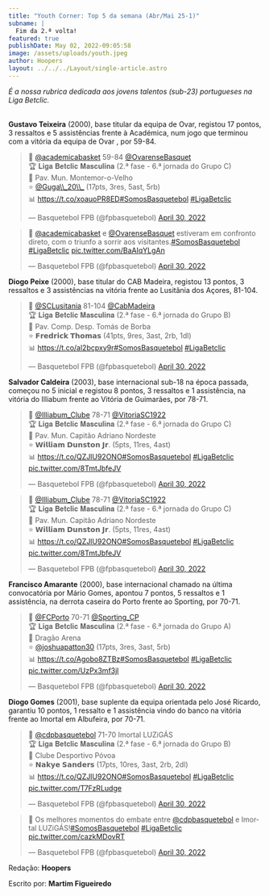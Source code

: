 ```yaml
---
title: "Youth Corner: Top 5 da semana (Abr/Mai 25-1)"
subname: |
  Fim da 2.ª volta!
featured: true
publishDate: May 02, 2022-09:05:58
image: /assets/uploads/youth.jpeg
author: Hoopers
layout: ../../../Layout/single-article.astro
---
```

*É a nossa rubrica dedicada aos jovens talentos (sub-23) portugueses na Liga Betclic.*

\
**Gustavo Teixeira** (2000), base titular da equipa de Ovar, registou 17 pontos, 3 ressaltos e 5 assistências frente à Académica, num jogo que terminou com a vitória da equipa de Ovar , por 59-84.

<blockquote class="twitter-tweet"><p lang="pt" dir="ltr">🏀 <a href="https://twitter.com/academicabasket?ref_src=twsrc%5Etfw">@academicabasket</a> 59-84 <a href="https://twitter.com/OvarenseBasquet?ref_src=twsrc%5Etfw">@OvarenseBasquet</a> <br>🏆 𝐋𝐢𝐠𝐚 𝐁𝐞𝐭𝐜𝐥𝐢𝐜 𝐌𝐚𝐬𝐜𝐮𝐥𝐢𝐧𝐚 (2.ª fase - 6.ª jornada do Grupo C)<br>📍 Pav. Mun. Montemor-o-Velho<br>⭐ <a href="https://twitter.com/Guga_20_?ref_src=twsrc%5Etfw">@Guga\\_20\\_</a> (17pts, 3res, 5ast, 5rb)<br>📊 <a href="https://t.co/xoauoPR8ED">https://t.co/xoauoPR8ED</a><a href="https://twitter.com/hashtag/SomosBasquetebol?src=hash&amp;ref_src=twsrc%5Etfw">#SomosBasquetebol</a> <a href="https://twitter.com/hashtag/LigaBetclic?src=hash&amp;ref_src=twsrc%5Etfw">#LigaBetclic</a></p>&mdash; Basquetebol FPB (@fpbasquetebol) <a href="https://twitter.com/fpbasquetebol/status/1520434786204008449?ref_src=twsrc%5Etfw">April 30, 2022</a></blockquote>

<blockquote class="twitter-tweet"><p lang="pt" dir="ltr">🎥 <a href="https://twitter.com/academicabasket?ref_src=twsrc%5Etfw">@academicabasket</a> e <a href="https://twitter.com/OvarenseBasquet?ref_src=twsrc%5Etfw">@OvarenseBasquet</a> estiveram em confronto direto, com o triunfo a sorrir aos visitantes.<a href="https://twitter.com/hashtag/SomosBasquetebol?src=hash&amp;ref_src=twsrc%5Etfw">#SomosBasquetebol</a> <a href="https://twitter.com/hashtag/LigaBetclic?src=hash&amp;ref_src=twsrc%5Etfw">#LigaBetclic</a> <a href="https://t.co/BaAIqYLgAn">pic.twitter.com/BaAIqYLgAn</a></p>&mdash; Basquetebol FPB (@fpbasquetebol) <a href="https://twitter.com/fpbasquetebol/status/1520444139938144257?ref_src=twsrc%5Etfw">April 30, 2022</a></blockquote>

**Diogo Peixe** (2000), base titular do CAB Madeira, registou 13 pontos, 3 ressaltos e 3 assistências na vitória frente ao Lusitânia dos Açores, 81-104.

<blockquote class="twitter-tweet"><p lang="es" dir="ltr">🏀 <a href="https://twitter.com/SCLusitania?ref_src=twsrc%5Etfw">@SCLusitania</a> 81-104 <a href="https://twitter.com/CabMadeira?ref_src=twsrc%5Etfw">@CabMadeira</a> <br>🏆 𝐋𝐢𝐠𝐚 𝐁𝐞𝐭𝐜𝐥𝐢𝐜 𝐌𝐚𝐬𝐜𝐮𝐥𝐢𝐧𝐚 (2.ª fase - 6.ª jornada do Grupo B)<br>📍 Pav. Comp. Desp. Tomás de Borba<br>⭐ 𝗙𝗿𝗲𝗱𝗿𝗶𝗰𝗸 𝗧𝗵𝗼𝗺𝗮𝘀 (41pts, 9res, 3ast, 2rb, 1dl)<br>📊 <a href="https://t.co/al2bcpxy9r">https://t.co/al2bcpxy9r</a><a href="https://twitter.com/hashtag/SomosBasquetebol?src=hash&amp;ref_src=twsrc%5Etfw">#SomosBasquetebol</a> <a href="https://twitter.com/hashtag/LigaBetclic?src=hash&amp;ref_src=twsrc%5Etfw">#LigaBetclic</a></p>&mdash; Basquetebol FPB (@fpbasquetebol) <a href="https://twitter.com/fpbasquetebol/status/1520431199772102657?ref_src=twsrc%5Etfw">April 30, 2022</a></blockquote>

**Salvador Caldeira** (2003), base internacional sub-18 na época passada, começou no 5 inicial e registou 8 pontos, 3 ressaltos e 1 assistência, na vitória do Illiabum frente ao Vitória de Guimarães, por 78-71.

<blockquote class="twitter-tweet"><p lang="pt" dir="ltr">🏀 <a href="https://twitter.com/Illiabum_Clube?ref_src=twsrc%5Etfw">@Illiabum_Clube</a> 78-71 <a href="https://twitter.com/VitoriaSC1922?ref_src=twsrc%5Etfw">@VitoriaSC1922</a> <br>🏆 𝐋𝐢𝐠𝐚 𝐁𝐞𝐭𝐜𝐥𝐢𝐜 𝐌𝐚𝐬𝐜𝐮𝐥𝐢𝐧𝐚 (2.ª fase - 6.ª jornada do Grupo C)<br>📍 Pav. Mun. Capitão Adriano Nordeste<br>⭐ 𝗪𝗶𝗹𝗹𝗶𝗮𝗺 𝗗𝘂𝗻𝘀𝘁𝗼𝗻 𝗝𝗿. (5pts, 11res, 4ast)<br>📊 <a href="https://t.co/QZJlU92ONO">https://t.co/QZJlU92ONO</a><a href="https://twitter.com/hashtag/SomosBasquetebol?src=hash&amp;ref_src=twsrc%5Etfw">#SomosBasquetebol</a> <a href="https://twitter.com/hashtag/LigaBetclic?src=hash&amp;ref_src=twsrc%5Etfw">#LigaBetclic</a> <a href="https://t.co/8TmtJbfeJV">pic.twitter.com/8TmtJbfeJV</a></p>&mdash; Basquetebol FPB (@fpbasquetebol) <a href="https://twitter.com/fpbasquetebol/status/1520432265951682560?ref_src=twsrc%5Etfw">April 30, 2022</a></blockquote>

<blockquote class="twitter-tweet"><p lang="pt" dir="ltr">🏀 <a href="https://twitter.com/Illiabum_Clube?ref_src=twsrc%5Etfw">@Illiabum_Clube</a> 78-71 <a href="https://twitter.com/VitoriaSC1922?ref_src=twsrc%5Etfw">@VitoriaSC1922</a> <br>🏆 𝐋𝐢𝐠𝐚 𝐁𝐞𝐭𝐜𝐥𝐢𝐜 𝐌𝐚𝐬𝐜𝐮𝐥𝐢𝐧𝐚 (2.ª fase - 6.ª jornada do Grupo C)<br>📍 Pav. Mun. Capitão Adriano Nordeste<br>⭐ 𝗪𝗶𝗹𝗹𝗶𝗮𝗺 𝗗𝘂𝗻𝘀𝘁𝗼𝗻 𝗝𝗿. (5pts, 11res, 4ast)<br>📊 <a href="https://t.co/QZJlU92ONO">https://t.co/QZJlU92ONO</a><a href="https://twitter.com/hashtag/SomosBasquetebol?src=hash&amp;ref_src=twsrc%5Etfw">#SomosBasquetebol</a> <a href="https://twitter.com/hashtag/LigaBetclic?src=hash&amp;ref_src=twsrc%5Etfw">#LigaBetclic</a> <a href="https://t.co/8TmtJbfeJV">pic.twitter.com/8TmtJbfeJV</a></p>&mdash; Basquetebol FPB (@fpbasquetebol) <a href="https://twitter.com/fpbasquetebol/status/1520432265951682560?ref_src=twsrc%5Etfw">April 30, 2022</a></blockquote>

**Francisco Amarante** (2000), base internacional chamado na última convocatória por Mário Gomes, apontou 7 pontos, 5 ressaltos e 1 assistência, na derrota caseira do Porto frente ao Sporting, por 70-71.

<blockquote class="twitter-tweet"><p lang="pt" dir="ltr">🏀 <a href="https://twitter.com/FCPorto?ref_src=twsrc%5Etfw">@FCPorto</a> 70-71 <a href="https://twitter.com/Sporting_CP?ref_src=twsrc%5Etfw">@Sporting_CP</a> <br>🏆 𝐋𝐢𝐠𝐚 𝐁𝐞𝐭𝐜𝐥𝐢𝐜 𝐌𝐚𝐬𝐜𝐮𝐥𝐢𝐧𝐚 (2.ª fase - 6.ª jornada do Grupo A)<br>📍 Dragão Arena<br>⭐ <a href="https://twitter.com/joshuapatton30?ref_src=twsrc%5Etfw">@joshuapatton30</a> (17pts, 3res, 3ast, 5rb)<br>📊 <a href="https://t.co/Agobo8ZTBz">https://t.co/Agobo8ZTBz</a><a href="https://twitter.com/hashtag/SomosBasquetebol?src=hash&amp;ref_src=twsrc%5Etfw">#SomosBasquetebol</a> <a href="https://twitter.com/hashtag/LigaBetclic?src=hash&amp;ref_src=twsrc%5Etfw">#LigaBetclic</a> <a href="https://t.co/UzPx3mf3jl">pic.twitter.com/UzPx3mf3jl</a></p>&mdash; Basquetebol FPB (@fpbasquetebol) <a href="https://twitter.com/fpbasquetebol/status/1520436708944326659?ref_src=twsrc%5Etfw">April 30, 2022</a></blockquote>

**Diogo Gomes** (2001), base suplente da equipa orientada pelo José Ricardo, garantiu 10 pontos, 1 ressalto e 1 assistência vindo do banco na vitória frente ao Imortal em Albufeira, por 70-71.

<blockquote class="twitter-tweet"><p lang="pt" dir="ltr">🏀 <a href="https://twitter.com/cdpbasquetebol?ref_src=twsrc%5Etfw">@cdpbasquetebol</a> 71-70 Imortal LUZiGÁS <br>🏆 𝐋𝐢𝐠𝐚 𝐁𝐞𝐭𝐜𝐥𝐢𝐜 𝐌𝐚𝐬𝐜𝐮𝐥𝐢𝐧𝐚 (2.ª fase - 6.ª jornada do Grupo B)<br>📍 Clube Desportivo Póvoa<br>⭐ 𝗡𝗮𝗸𝘆𝗲 𝗦𝗮𝗻𝗱𝗲𝗿𝘀 (17pts, 10res, 3ast, 2rb, 2dl)<br>📊 <a href="https://t.co/QZJlU92ONO">https://t.co/QZJlU92ONO</a><a href="https://twitter.com/hashtag/SomosBasquetebol?src=hash&amp;ref_src=twsrc%5Etfw">#SomosBasquetebol</a> <a href="https://twitter.com/hashtag/LigaBetclic?src=hash&amp;ref_src=twsrc%5Etfw">#LigaBetclic</a> <a href="https://t.co/T7FzRLudge">pic.twitter.com/T7FzRLudge</a></p>&mdash; Basquetebol FPB (@fpbasquetebol) <a href="https://twitter.com/fpbasquetebol/status/1520433675632005120?ref_src=twsrc%5Etfw">April 30, 2022</a></blockquote>

<blockquote class="twitter-tweet"><p lang="pt" dir="ltr">🎥 Os melhores momentos do embate entre <a href="https://twitter.com/cdpbasquetebol?ref_src=twsrc%5Etfw">@cdpbasquetebol</a> e Imortal LUZiGÁS!<a href="https://twitter.com/hashtag/SomosBasquetebol?src=hash&amp;ref_src=twsrc%5Etfw">#SomosBasquetebol</a> <a href="https://twitter.com/hashtag/LigaBetclic?src=hash&amp;ref_src=twsrc%5Etfw">#LigaBetclic</a> <a href="https://t.co/cazkMDovRT">pic.twitter.com/cazkMDovRT</a></p>&mdash; Basquetebol FPB (@fpbasquetebol) <a href="https://twitter.com/fpbasquetebol/status/1520439622379126787?ref_src=twsrc%5Etfw">April 30, 2022</a></blockquote> <script async src="https://platform.twitter.com/widgets.js" charset="utf-8"></script>

Redação: **Hoopers**

Escrito por: **Martim Figueiredo**

<script async src="https://platform.twitter.com/widgets.js" charset="utf-8"></script>